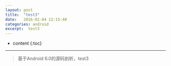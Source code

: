```yaml
---
layout: post
title:  "test3"
date:   2016-02-04 12:15:40
categories: android
excerpt:  test3
---
```


* content
{:toc}


---

> 基于Android 6.0的源码剖析，test3